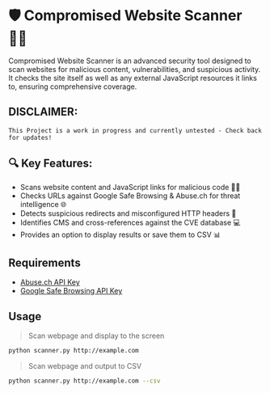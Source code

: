 # 🛡️ Compromised Website Scanner 🕵️‍♂️
Compromised Website Scanner is an advanced security tool designed to scan websites for malicious content, vulnerabilities, and suspicious activity. It checks the site itself as well as any external JavaScript resources it links to, ensuring comprehensive coverage.

## DISCLAIMER:

`This Project is a work in progress and currently untested - Check back for updates!`

## 🔍 Key Features:

* Scans website content and JavaScript links for malicious code 🧑‍💻
* Checks URLs against Google Safe Browsing & Abuse.ch for threat intelligence 🌐
* Detects suspicious redirects and misconfigured HTTP headers 🔄
* Identifies CMS and cross-references against the CVE database 💻
* Provides an option to display results or save them to CSV 📊

## Requirements

* [Abuse.ch API Key](https://urlhaus-api.abuse.ch/)
* [Google Safe Browsing API Key](https://developers.google.com/safe-browsing/v4)

## Usage

> Scan webpage and display to the screen

```bash
python scanner.py http://example.com
```

> Scan webpage and output to CSV

```bash
python scanner.py http://example.com --csv
```
